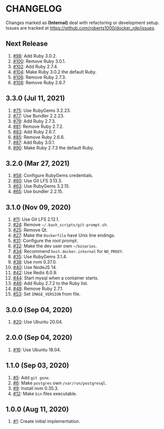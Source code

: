 # CHANGELOG

Changes marked as **(Internal)** deal with refactoring or development setup. Issues are tracked at https://github.com/roberts1000/docker_rde/issues.

## Next Release

1. [#98](../../issues/98): Add Ruby 3.0.2.
1. [#100](../../issues/100): Remove Ruby 3.0.1.
1. [#102](../../issues/102): Add Ruby 2.7.4.
1. [#104](../../issues/104): Make Ruby 3.0.2 the default Ruby.
1. [#106](../../issues/106): Remove Ruby 2.7.3.
1. [#108](../../issues/108): Remove Ruby 2.6.7.

## 3.3.0 (Jul 11, 2021)

1. [#75](../../issues/75): Use RubyGems 3.2.23.
1. [#77](../../issues/77): Use Bundler 2.2.23.
1. [#79](../../issues/79): Add Ruby 2.7.3.
1. [#81](../../issues/81): Remove Ruby 2.7.2.
1. [#83](../../issues/83): Add Ruby 2.6.7.
1. [#85](../../issues/85): Remove Ruby 2.6.6.
1. [#87](../../issues/87): Add Ruby 3.0.1.
1. [#90](../../issues/90): Make Ruby 2.7.3 the default Ruby.

## 3.2.0 (Mar 27, 2021)

1. [#58](../../issues/58): Configure RubyGems credentials.
1. [#60](../../issues/60): Use Git LFS 3.13.3.
1. [#63](../../issues/63): Use RubyGems 3.2.15.
1. [#65](../../issues/65): Use bundler 2.2.15.

## 3.1.0 (Nov 09, 2020)

1. [#11](../../issues/11): Use Git LFS 2.12.1.
1. [#24](../../issues/24): Remove `~/.bash_scripts/git-prompt.sh`.
1. [#25](../../issues/25): Remove Qt.
1. [#27](../../issues/27): Make the `Dockerfile` have Unix line endings.
1. [#31](../../issues/31): Configure the root prompt.
1. [#32](../../issues/32): Make the dev user own `~/binaries`.
1. [#34](../../issues/34): Recommend `host.docker.internal` for `NO_PROXY`.
1. [#35](../../issues/35): Use RubyGems 3.1.4.
1. [#38](../../issues/38): Use nvm 0.37.0.
1. [#40](../../issues/40): Use NodeJS 14.
1. [#42](../../issues/40): Use Redis 6.0.9.
1. [#44](../../issues/40): Start mysql when a container starts.
1. [#46](../../issues/46): Add Ruby 2.7.2 to the Ruby list.
1. [#48](../../issues/48): Remove Ruby 2.7.1.
1. [#53](../../issues/53): Set `IMAGE_VERSION` from file.

## 3.0.0 (Sep 04, 2020)

1. [#20](../../issues/20): Use Ubuntu 20.04.

## 2.0.0 (Sep 04, 2020)

1. [#16](../../issues/16): Use Ubuntu 18.04.

## 1.1.0 (Sep 03, 2020)

1. [#5](../../issues/5): Add `git gone`.
1. [#6](../../issues/6): Make `postgres` own `/var/run/postgresql`.
1. [#9](../../issues/9): Install nvm 0.35.3.
1. [#12](../../issues/12): Make `bin` files executable.

## 1.0.0 (Aug 11, 2020)

1. [#1](../../issues/1): Create initial implementation.
